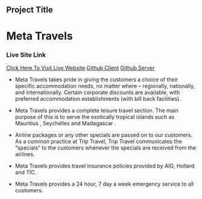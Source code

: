 ## Project Title
# Meta Travels

### Live Site Link

[Click Here To Visit Live Website](https://meta-travels.web.app/)
[Github Client](https://github.com/programming-hero-web-course1/tourism-or-delivery-website-client-side-ThouhidTushar)
[Github Server](https://github.com/Programming-Hero-Web-Course3/healthcare-related-website-ThouhidTushar)

- Meta Travels takes pride in giving the customers a choice of their specific accommodation needs, no matter where – regionally, nationally, and internationally. Certain corporate discounts are available, with preferred accommodation establishments (with bill back facilities).

- Meta Travels provides a complete leisure travel section. The main purpose of this is to serve the exotically tropical islands such as Mauritius , Seychelles and Madagascar .

- Airline packages or any other specials are passed on to our customers. As a common practice at Trip Travel, Trip Travel communicates the “specials” to the customers whenever the specials are received from the airlines.

- Meta Travels provides travel insurance policies provided by AIG, Hollard and TIC.

- Meta Travels provides a 24 hour, 7 day a week emergency service to all customers.

